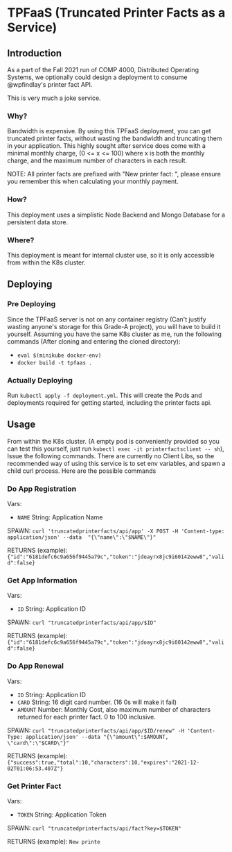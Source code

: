 # TPFaaS (Truncated Printer Facts as a Service)

## Introduction
As a part of the Fall 2021 run of COMP 4000, Distributed Operating Systems, we optionally could design a deployment to consume @wpfindlay's printer fact API.

This is very much a joke service.
### Why?
Bandwidth is expensive. By using this TPFaaS deployment, you can get truncated printer facts, without wasting the bandwidth and truncating them in your application. This highly sought after service does come with a minimal monthly charge, (0 <= x <= 100) where x is both the monthly charge, and the maximum number of characters in each result.

NOTE: All printer facts are prefixed with "New printer fact: ", please ensure you remember this when calculating your monthly payment.

### How?
This deployment uses a simplistic Node Backend and Mongo Database for a persistent data store.

### Where?
This deployment is meant for internal cluster use, so it is only accessible from within the K8s cluster.

## Deploying
### Pre Deploying
Since the TPFaaS server is not on any container registry (Can't justify wasting anyone's storage for this Grade-A project), you will have to build it yourself. Assuming you have the same K8s cluster as me, run the following commands (After cloning and entering the cloned directory):
- `eval $(minikube docker-env)`
- `docker build -t tpfaas .`
### Actually Deploying
Run `kubectl apply -f deployment.yml`. This will create the Pods and deployments required for getting started, including the printer facts api.

## Usage
From within the K8s cluster. (A empty pod is conveniently provided so you can test this yourself, just run `kubectl exec -it printerfactsclient -- sh`), Issue the following commands. There are currently no Client Libs, so the recommended way of using this service is to set env variables, and spawn a child curl process. Here are the possible commands
### Do App Registration
Vars:
- `NAME` String: Application Name

SPAWN: `curl 'truncatedprinterfacts/api/app' -X POST -H 'Content-type: application/json' --data 
"{\"name\":\"$NAME\"}"`

RETURNS (example): `{"id":"6181defc6c9a656f9445a79c","token":"jdoayrx8jc9i60142eww8","valid":false}`
### Get App Information
Vars:
- `ID` String: Application ID

SPAWN: `curl "truncatedprinterfacts/api/app/$ID"`

RETURNS (example): `{"id":"6181defc6c9a656f9445a79c","token":"jdoayrx8jc9i60142eww8","valid":false}`

### Do App Renewal
Vars:
- `ID` String: Application ID
- `CARD` String: 16 digit card number. (16 0s will make it fail)
- `AMOUNT` Number: Monthly Cost, also maximum number of characters returned for each printer fact. 0 to 100 inclusive.

SPAWN: `curl "truncatedprinterfacts/api/app/$ID/renew" -H 'Content-Type: application/json' --data "{\"amount\":$AMOUNT, \"card\":\"$CARD\"}"`

RETURNS (example): `{"success":true,"total":10,"characters":10,"expires":"2021-12-02T01:06:53.407Z"}`

### Get Printer Fact
Vars:
- `TOKEN` String: Application Token

SPAWN: `curl "truncatedprinterfacts/api/fact?key=$TOKEN"`

RETURNS (example): `New printe`
